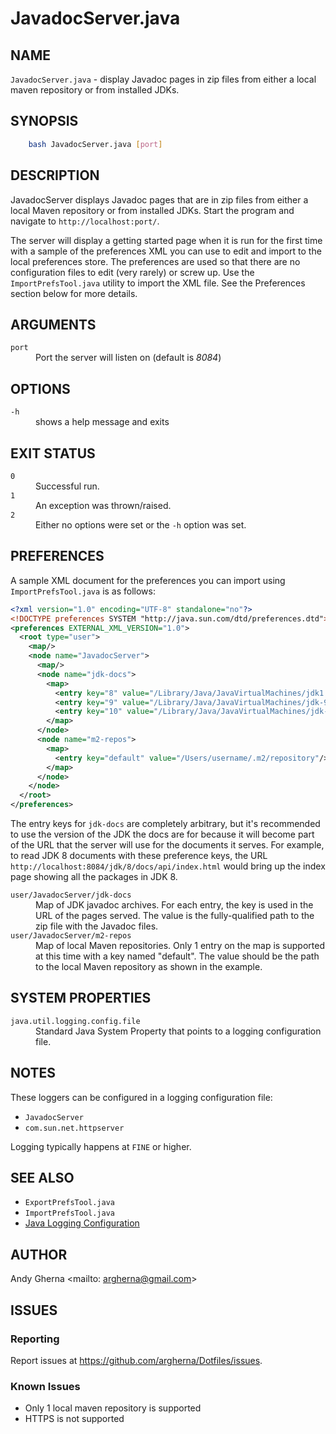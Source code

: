 # JavadocServer.java

## NAME

`JavadocServer.java` - display Javadoc pages in zip files from either a local maven repository or from installed JDKs.

## SYNOPSIS

```bash
    bash JavadocServer.java [port]
```

## DESCRIPTION

JavadocServer displays Javadoc pages that are in zip files from either a local Maven repository or from installed JDKs. Start the program and navigate to `http://localhost:port/`. 

The server will display a getting started page when it is run for the first time with a sample of the preferences XML you can use to edit and import to the local preferences store. The preferences are used so that there are no configuration files to edit (very rarely) or screw up. Use the `ImportPrefsTool.java` utility to import the XML file. See the Preferences section below for more details.

## ARGUMENTS

<dl>
  <dt><code>port</code>
  <dd>Port the server will listen on (default is <em>8084</em>)
</dl>

## OPTIONS

<dl>
  <dt><code>-h</code>
  <dd>shows a help message and exits
</dl>

## EXIT STATUS

<dl>
  <dt><code>0</code>
  <dd>Successful run.
  <dt><code>1</code>
  <dd>An exception was thrown/raised.
  <dt><code>2</code>
  <dd>Either no options were set or the <code>-h</code> option was set. 
</dl>

## PREFERENCES

A sample XML document for the preferences you can import using `ImportPrefsTool.java` is as follows:

```xml
<?xml version="1.0" encoding="UTF-8" standalone="no"?>
<!DOCTYPE preferences SYSTEM "http://java.sun.com/dtd/preferences.dtd">
<preferences EXTERNAL_XML_VERSION="1.0">
  <root type="user">
    <map/>
    <node name="JavadocServer">
      <map/>
      <node name="jdk-docs">
        <map>
          <entry key="8" value="/Library/Java/JavaVirtualMachines/jdk1.8.0_161.jdk/Contents/Home/jdk-8u161-docs-all.zip"/>
          <entry key="9" value="/Library/Java/JavaVirtualMachines/jdk-9.0.4.jdk/Contents/Home/jdk-9.0.4_doc-all.zip"/>
          <entry key="10" value="/Library/Java/JavaVirtualMachines/jdk-10.jdk/Contents/Home/jdk-10_doc-all.zip"/>
        </map>
      </node>
      <node name="m2-repos">
        <map>
          <entry key="default" value="/Users/username/.m2/repository"/>
        </map>
      </node>
    </node>
  </root>
</preferences>
```

The entry keys for `jdk-docs` are completely arbitrary, but it's recommended to use the version of the JDK the docs are for because it will become part of the URL that the server will use for the documents it serves. For example, to read JDK 8 documents with these preference keys, the URL `http://localhost:8084/jdk/8/docs/api/index.html` would bring up the index page showing all the packages in JDK 8.

<dl>
  <dt><code>user/JavadocServer/jdk-docs</code>
  <dd>Map of JDK javadoc archives. For each entry, the key is used in the URL of the pages served. The value is the fully-qualified path to the zip file with the Javadoc files.
  <dt><code>user/JavadocServer/m2-repos</code>
  <dd>Map of local Maven repositories. Only 1 entry on the map is supported at this time with a key named "default". The value should be the path to the local Maven repository as shown in the example.
</dl>

## SYSTEM PROPERTIES

<dl>
  <dt><code>java.util.logging.config.file</code>
  <dd>Standard Java System Property that points to a logging configuration file.
</dl>

## NOTES

These loggers can be configured in a logging configuration file:

- `JavadocServer`
- `com.sun.net.httpserver`

Logging typically happens at `FINE` or higher.

## SEE ALSO

- `ExportPrefsTool.java`
- `ImportPrefsTool.java`
- [Java Logging Configuration](https://docs.oracle.com/javase/7/docs/technotes/guides/logging/overview.html)

## AUTHOR

Andy Gherna <mailto: argherna@gmail.com>

## ISSUES

### Reporting

Report issues at https://github.com/argherna/Dotfiles/issues.

### Known Issues

- Only 1 local maven repository is supported
- HTTPS is not supported

